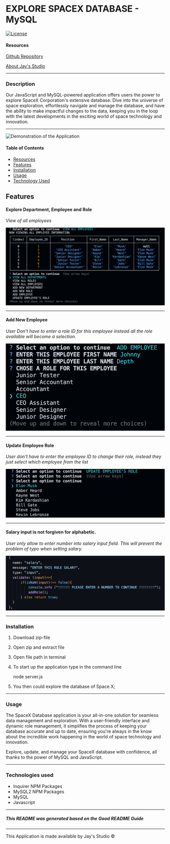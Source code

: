 # EXPLORE SPACEX DATABASE - MySQL
[![License](https://img.shields.io/badge/License-Apache_2.0-blue.svg)](https://opensource.org/licenses/Apache-2.0)






#### Resources

[Github Repository](https://github.com/Truecoding4life/MySQL-for-SPACEX)

[About Jay's Studio](https://truecoding4life.github.io/Jaystudio/)



---



### Description 
Our JavaScript and MySQL-powered application offers users the power to explore SpaceX Corporation's extensive database. Dive into the universe of space exploration, effortlessly navigate and manage the database, and have the ability to make impactful changes to the data, keeping you in the loop with the latest developments in the exciting world of space technology and innovation.

-------------


![Demonstration of the Application](./Assets/images/Demonstration.gif)

#### Table of Contents

* [Resources](#resources)
* [Features](#features)
* [Installation](#installation)
* [Usage](#usage)
* [Technology Used](#technologies-used)



## Features




#### Explore Department, Employee and Role

*View of all employees*

![View Department](./Assets/images/Employee.png)

---




#### Add New Employee
*User Don't have to enter a role ID for this employee instead all the role available will become a selection.*

![Add Employee](./Assets/images/addRole.png)

---






#### Update Employee Role

*User don't have to enter the employee ID to change their role, instead they just select which employee from the list*

![View Department](./Assets/images/Update.png)


---







#### Salary input is not forgiven for alphabetic.

*User only allow to enter number into salary input field. This will prevent the problem of typo when setting salary.*

![Salary Input Validation](./Assets/images/Salary%20validation.png)

---






### Installation
1. Download zip-file
2. Open zip and extract file
3. Open file path in terminal 
4. To start up the application type in the command line
  
    node server.js

5. You then could explore the database of Space X;


---

### Usage
The SpaceX Database application is your all-in-one solution for seamless data management and exploration. With a user-friendly interface and dynamic role management, it simplifies the process of keeping your database accurate and up to date, ensuring you're always in the know about the incredible work happening in the world of space technology and innovation.

Explore, update, and manage your SpaceX database with confidence, all thanks to the power of MySQL and JavaScript.

---




### Technologies used
- Inquirer NPM Packages
- MySQL2 NPM Packages
- MySQL
- Javascript

---






##### This README was generated based on the Good README Guide

---




This Application is made available by Jay's Studio © 
